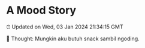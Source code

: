 # A Mood Story

⏰ Updated on Wed, 03 Jan 2024 21:34:15 GMT

💭 Thought: Mungkin aku butuh snack sambil ngoding.

